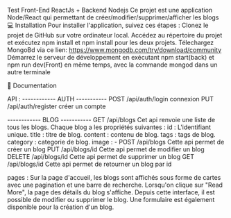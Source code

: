 Test Front-End ReactJs + Backend Nodejs
Ce projet est une application Node/React qui permettant de créer/modifier/supprimer/afficher les blogs 
💻 Installation
Pour installer l'application, suivez ces étapes :
Clonez le projet de GitHub sur votre ordinateur local.
Accédez au répertoire du projet et exécutez npm install et npm install pour les deux projets.
Télechargez MongoBd via ce lien: https://www.mongodb.com/try/download/community
Démarrez le serveur de développement en exécutant npm start(back) et npm run dev(Front) en même 
temps, avec la commande mongod dans un autre terminale


🔬 Documentation

API :
------------ AUTH ----------- 
POST /api/auth/login connexion
PUT /api/auth/register créer un compte

------------ BLOG ----------- 
GET /api/blogs
Cet api renvoie une liste de tous les blogs. Chaque blog a  les propriétés suivantes :
id : L'identifiant unique.
title : titre de blog.
content  : contenu de blog.
tags : tags de blog.
category : categorie de blog.
image : -
POST /api/blogs Cette api permet de créer un blog
PUT /api/blogs/id Cette api permet de modifier un blog
DELETE /api/blogs/id Cette api permet de supprimer un blog
GET /api/blogs/id Cette api permet de retourner un blog par id

pages :
Sur la page d'accueil, les blogs sont affichés sous forme de cartes avec une pagination et une barre de recherche.
Lorsqu'on clique sur "Read More", la page des détails du blog s'affiche.
Depuis cette interface, il est possible de modifier ou supprimer le blog.
Une formulaire est également disponible pour la création d'un blog.